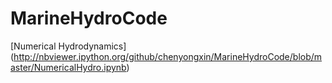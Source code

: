 # MarineHydroCode

[Numerical Hydrodynamics] (http://nbviewer.ipython.org/github/chenyongxin/MarineHydroCode/blob/master/NumericalHydro.ipynb)
